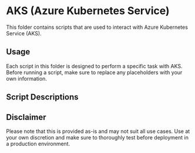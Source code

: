 # AKS (Azure Kubernetes Service)
This folder contains scripts that are used to interact with Azure Kubernetes Service (AKS).

## Usage
Each script in this folder is designed to perform a specific task with AKS. Before running a script, make sure to replace any placeholders with your own information.

## Script Descriptions

## Disclaimer
Please note that this is provided as-is and may not suit all use cases. Use at your own discretion and make sure to thoroughly test before deployment in a production environment.
